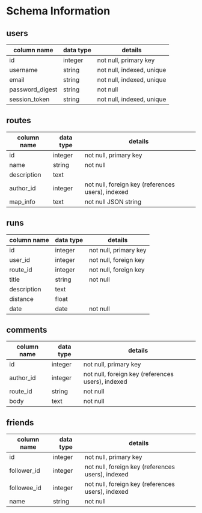# Schema Information

## users
column name     | data type | details
----------------|-----------|-----------------------
id              | integer   | not null, primary key
username        | string    | not null, indexed, unique
email           | string    | not null, indexed, unique
password_digest | string    | not null
session_token   | string    | not null, indexed, unique

## routes
column name | data type | details
------------|-----------|-----------------------
id          | integer   | not null, primary key
name        | string    | not null
description | text      |
author_id   | integer   | not null, foreign key (references users), indexed
map_info    | text      | not null JSON string

## runs
column name | data type | details
------------|-----------|-----------------------
id          | integer   | not null, primary key
user_id     | integer   | not null, foreign key
route_id    | integer   | not null, foreign key
title       | string    | not null
description | text      |
distance    | float     |
date        | date      | not null

## comments
column name | data type | details
------------|-----------|-----------------------
id          | integer   | not null, primary key
author_id   | integer   | not null, foreign key (references users), indexed
route_id    | string    | not null
body        | text      | not null

## friends
column name | data type | details
------------|-----------|-----------------------
id          | integer   | not null, primary key
follower_id | integer   | not null, foreign key (references users), indexed
followee_id | integer   | not null, foreign key (references users), indexed
name        | string    | not null
